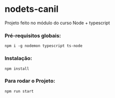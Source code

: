 # nodets-canil
Projeto feito no módulo do curso Node + typescript

### Pré-requisitos globais:
`npm i -g nodemon typescript ts-node`

### Instalação:
`npm install`

### Para rodar o Projeto:
`npm run start`